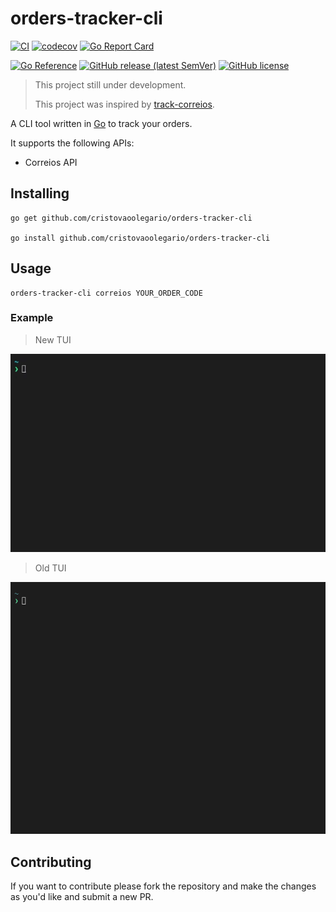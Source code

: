 # orders-tracker-cli

[![CI](https://github.com/cristovaoolegario/orders-tracker-cli/actions/workflows/main.yml/badge.svg)](https://github.com/cristovaoolegario/orders-tracker-cli/actions/workflows/main.yml)
[![codecov](https://codecov.io/gh/cristovaoolegario/orders-tracker-cli/branch/main/graph/badge.svg?token=o5n6lISvdW)](https://codecov.io/gh/cristovaoolegario/orders-tracker-cli)
[![Go Report Card](https://goreportcard.com/badge/github.com/cristovaoolegario/orders-tracker-cli)](https://goreportcard.com/report/github.com/cristovaoolegario/orders-tracker-cli)

[![Go Reference](https://pkg.go.dev/badge/github.com/cristovaoolegario/orders-tracker-cli.svg)](https://pkg.go.dev/github.com/cristovaoolegario/orders-tracker-cli)
[![GitHub release (latest SemVer)](https://img.shields.io/github/v/release/cristovaoolegario/orders-tracker-cli)](https://github.com/cristovaoolegario/orders-tracker-cli/releases)
[![GitHub license](https://img.shields.io/github/license/cristovaoolegario/orders-tracker-cli)](https://github.com/cristovaoolegario/orders-tracker-cli/blob/main/LICENSE)

> This project still under development.
>
> This project was inspired by [track-correios](https://github.com/mauriciomutte/track-correios).

A CLI tool written in [Go](https://golang.org/) to track your orders.

It supports the following APIs:

- Correios API

## Installing

```shell
go get github.com/cristovaoolegario/orders-tracker-cli

go install github.com/cristovaoolegario/orders-tracker-cli
```

## Usage

```shell
orders-tracker-cli correios YOUR_ORDER_CODE
```

### Example

> New TUI

![How to track a correios order new UI](https://github.com/cristovaoolegario/orders-tracker-cli/blob/main/static/new_ui_usage_example.gif?raw=true)

> Old TUI

![How to track a correios order old UI](https://github.com/cristovaoolegario/orders-tracker-cli/blob/main/static/old_ui_usage_example.gif?raw=true)

## Contributing

If you want to contribute please fork the repository and make the changes as you'd like and submit a new PR.
